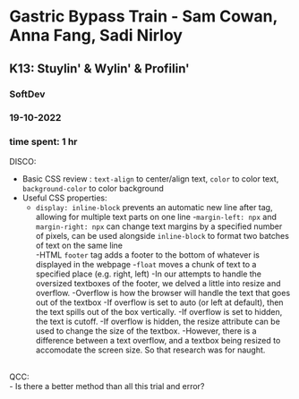# Gastric Bypass Train - Sam Cowan, Anna Fang, Sadi Nirloy
## K13: Stuylin' & Wylin' & Profilin'
### SoftDev
### 19-10-2022
### time spent: 1 hr

DISCO:
- Basic CSS review : `text-align` to center/align text, `color` to color text, `background-color` to color background
- Useful CSS properties:
	- `display: inline-block` prevents an automatic new line after tag, allowing for multiple text parts on one line
	-`margin-left: npx` and `margin-right: npx` can change text margins by a specified number of pixels, can be used alongside `inline-block` to format two batches of text on the same line\
	-HTML `footer` tag adds a footer to the bottom of whatever is displayed in the webpage
	-`float` moves a chunk of text to a specified place (e.g. right, left)
	-In our attempts to handle the oversized textboxes of the footer, we delved a little into resize and overflow.
		-Overflow is how the browser will handle the text that goes out of the textbox
		-If overflow is set to auto (or left at default), then the text spills out of the box vertically.
		-If overflow is set to hidden, the text is cutoff.
		-If overflow is hidden, the resize attribute can be used to change the size of the textbox.
		-However, there is a difference between a text overflow, and a textbox being resized to accomodate the screen size. So that research was for naught.
<br>
QCC:<br>
- Is there a better method than all this trial and error?



 
